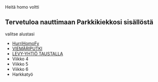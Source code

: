 Heitä homo voltti
## Tervetuloa nauttimaan Parkkikiekkosi sisällöstä
valitse alustasi


- [HurriHomoFy](https://open.spotify.com/album/66rQzTqQm0vPJOLD5YveAA) 
- [VIEMÄRIPUTKI](https://www.youtube.com/playlist?list=PL9RFH1XmLdxP99dh7NEyfkgNWM8AICs0w) 
- [LEVY-YHTIÖ TAUSTALLA](https://www.poptori.fi/)
- Viikko 4
- Viikko 5
- Viikko 6
- Harkkatyö
